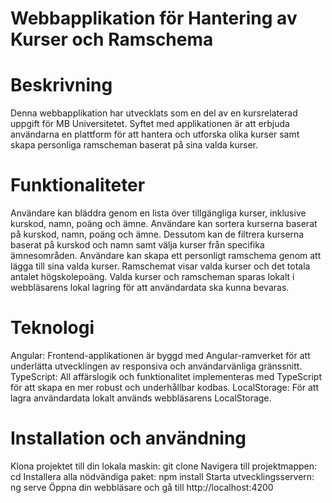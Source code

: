 # Webbapplikation för Hantering av Kurser och Ramschema

# Beskrivning
Denna webbapplikation har utvecklats som en del av en kursrelaterad uppgift för MB Universitetet. Syftet med applikationen är att erbjuda användarna en plattform för att hantera och utforska olika kurser samt skapa personliga ramscheman baserat på sina valda kurser.

# Funktionaliteter
Användare kan bläddra genom en lista över tillgängliga kurser, inklusive kurskod, namn, poäng och ämne.
Användare kan sortera kurserna baserat på kurskod, namn, poäng och ämne. Dessutom kan de filtrera kurserna baserat på kurskod och namn samt välja kurser från specifika ämnesområden.
Användare kan skapa ett personligt ramschema genom att lägga till sina valda kurser. Ramschemat visar valda kurser och det totala antalet högskolepoäng.
Valda kurser och ramscheman sparas lokalt i webbläsarens lokal lagring för att användardata ska kunna bevaras.

# Teknologi
Angular: Frontend-applikationen är byggd med Angular-ramverket för att underlätta utvecklingen av responsiva och användarvänliga gränssnitt.
TypeScript: All affärslogik och funktionalitet implementeras med TypeScript för att skapa en mer robust och underhållbar kodbas.
LocalStorage: För att lagra användardata lokalt används webbläsarens LocalStorage.

# Installation och användning
Klona projektet till din lokala maskin: git clone <URL till projektet>
Navigera till projektmappen: cd <projektmapp>
Installera alla nödvändiga paket: npm install
Starta utvecklingsservern: ng serve
Öppna din webbläsare och gå till http://localhost:4200

